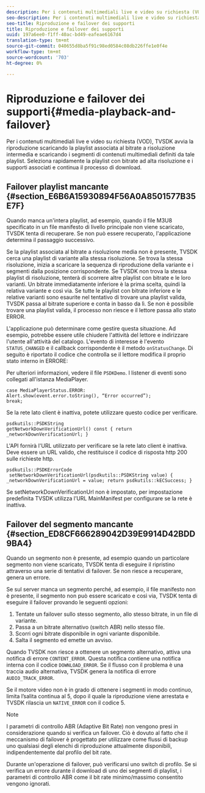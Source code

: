 ```yaml
---
description: Per i contenuti multimediali live e video su richiesta (VOD), TVSDK avvia la riproduzione scaricando la playlist associata al bitrate a risoluzione intermedia e scaricando i segmenti di contenuti multimediali definiti da tale playlist. Seleziona rapidamente la playlist con bitrate ad alta risoluzione e i supporti associati e continua il processo di download.
seo-description: Per i contenuti multimediali live e video su richiesta (VOD), TVSDK avvia la riproduzione scaricando la playlist associata al bitrate a risoluzione intermedia e scaricando i segmenti di contenuti multimediali definiti da tale playlist. Seleziona rapidamente la playlist con bitrate ad alta risoluzione e i supporti associati e continua il processo di download.
seo-title: Riproduzione e failover dei supporti
title: Riproduzione e failover dei supporti
uuid: 197a6ee0-f1ff-40ac-bd49-eafeae6167d4
translation-type: tm+mt
source-git-commit: 040655d8ba5f91c98ed0584c08db226ffe1e0f4e
workflow-type: tm+mt
source-wordcount: '703'
ht-degree: 0%

---
```



# Riproduzione e failover dei supporti{#media-playback-and-failover}

Per i contenuti multimediali live e video su richiesta (VOD), TVSDK avvia la riproduzione scaricando la playlist associata al bitrate a risoluzione intermedia e scaricando i segmenti di contenuti multimediali definiti da tale playlist. Seleziona rapidamente la playlist con bitrate ad alta risoluzione e i supporti associati e continua il processo di download.

## Failover playlist mancante {#section_E6B6A15930894F56A0A8501577B35E7F}

Quando manca un&#39;intera playlist, ad esempio, quando il file M3U8 specificato in un file manifesto di livello principale non viene scaricato, TVSDK tenta di recuperare. Se non può essere recuperato, l&#39;applicazione determina il passaggio successivo.

Se la playlist associata al bitrate a risoluzione media non è presente, TVSDK cerca una playlist di variante alla stessa risoluzione. Se trova la stessa risoluzione, inizia a scaricare la sequenza di riproduzione della variante e i segmenti dalla posizione corrispondente. Se TVSDK non trova la stessa playlist di risoluzione, tenterà di scorrere altre playlist con bitrate e le loro varianti. Un bitrate immediatamente inferiore è la prima scelta, quindi la relativa variante e così via. Se tutte le playlist con bitrate inferiore e le relative varianti sono esaurite nel tentativo di trovare una playlist valida, TVSDK passa al bitrate superiore e conta in basso da lì. Se non è possibile trovare una playlist valida, il processo non riesce e il lettore passa allo stato ERROR.

L&#39;applicazione può determinare come gestire questa situazione. Ad esempio, potrebbe essere utile chiudere l&#39;attività del lettore e indirizzare l&#39;utente all&#39;attività del catalogo. L&#39;evento di interesse è l&#39;evento `STATUS_CHANGED` e il callback corrispondente è il metodo `onStatusChange`. Di seguito è riportato il codice che controlla se il lettore modifica il proprio stato interno in ERRORE:

Per ulteriori informazioni, vedere il file `PSDKDemo`. I listener di eventi sono collegati all&#39;istanza MediaPlayer.

```
case MediaPlayerStatus.ERROR: 
Alert.show(event.error.toString(), “Error occurred”); 
break;
```

Se la rete lato client è inattiva, potete utilizzare questo codice per verificare.

```
psdkutils::PSDKString 
getNetworkDownVerificationUrl() const { return 
_networkDownVerificationUrl; }
```

L&#39;API fornirà l&#39;URL utilizzato per verificare se la rete lato client è inattiva. Deve essere un URL valido, che restituisce il codice di risposta http 200 sulle richieste http.

```
psdkutils::PSDKErrorCode 
 setNetworkDownVerificationUrl(psdkutils::PSDKString value) {  
_networkDownVerificationUrl = value; return psdkutils::kECSuccess; }
```

Se setNetworkDownVerificationUrl non è impostato, per impostazione predefinita TVSDK utilizza l’URL MainManifest per configurare se la rete è inattiva.

## Failover del segmento mancante {#section_ED8CF666289042D39E9914D42BDD9BA4}

Quando un segmento non è presente, ad esempio quando un particolare segmento non viene scaricato, TVSDK tenta di eseguire il ripristino attraverso una serie di tentativi di failover. Se non riesce a recuperare, genera un errore.

Se sul server manca un segmento perché, ad esempio, il file manifesto non è presente, il segmento non può essere scaricato e così via, TVSDK tenta di eseguire il failover provando le seguenti opzioni:

1. Tentate un failover sullo stesso segmento, allo stesso bitrate, in un file di variante.
1. Passa a un bitrate alternativo (switch ABR) nello stesso file.
1. Scorri ogni bitrate disponibile in ogni variante disponibile.
1. Salta il segmento ed emette un avviso.

Quando TVSDK non riesce a ottenere un segmento alternativo, attiva una notifica di errore `CONTENT_ERROR`. Questa notifica contiene una notifica interna con il codice `DOWNLOAD_ERROR`. Se il flusso con il problema è una traccia audio alternativa, TVSDK genera la notifica di errore `AUDIO_TRACK_ERROR`.

Se il motore video non è in grado di ottenere i segmenti in modo continuo, limita l’salita continua al 5, dopo il quale la riproduzione viene arrestata e TVSDK rilascia un `NATIVE_ERROR` con il codice 5.

>[!NOTE]
>
>I parametri di controllo ABR (Adaptive Bit Rate) non vengono presi in considerazione quando si verifica un failover. Ciò è dovuto al fatto che il meccanismo di failover è progettato per utilizzare come flussi di backup uno qualsiasi degli elenchi di riproduzione attualmente disponibili, indipendentemente dal profilo del bit rate.
>
>Durante un&#39;operazione di failover, può verificarsi uno switch di profilo. Se si verifica un errore durante il download di uno dei segmenti di playlist, i parametri di controllo ABR come il bit rate minimo/massimo consentito vengono ignorati.

